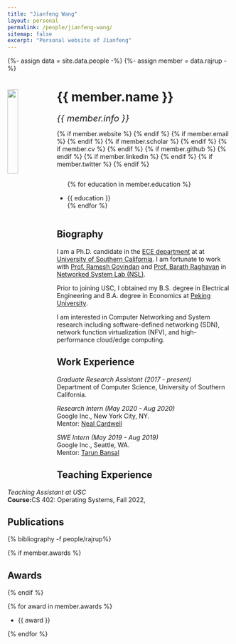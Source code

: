 ```yaml
---
title: "Jianfeng Wang"
layout: personal
permalink: /people/jianfeng-wang/
sitemap: false
excerpt: "Personal website of Jianfeng"
---
```

{%- assign data = site.data.people -%}
{%- assign member = data.rajrup -%}

<div class="row">
  <img src="{{ site.url }}{{ site.baseurl }}/images/teampic/{{ member.photo }}" class="img-responsive" width="22%" style="float: left" />
  <h1>{{ member.name }}</h1>
  <i style="font-size:20px">{{ member.info }}</i><br>

  {% if member.website %}<a href="{{ member.website }}" target="_blank"><i class="fa fa-home fa-3x"></i></a> {% endif %}
  {% if member.email %}<a href="mailto:{{ member.email }}" target="_blank"><i class="fa fa-envelope-square fa-3x"></i></a> {% endif %}
  {% if member.scholar %} <a href="{{ member.scholar }}" target="_blank"><i class="ai ai-google-scholar-square ai-3x"></i></a> {% endif %}
  {% if member.cv %} <a href="{{ site.url }}{{ site.baseurl }}/files/{{ member.cv }}" target="_blank"><i class="ai ai-cv-square ai-3x"></i></a> {% endif %}
  {% if member.github %} <a href="{{ member.github }}" target="_blank"><i class="fa fa-github-square fa-3x"></i></a> {% endif %}
  {% if member.linkedin %} <a href="{{ member.linkedin }}" target="_blank"><i class="fa fa-linkedin-square fa-3x"></i></a> {% endif %}
  {% if member.twitter %} <a href="{{ member.twitter }}" target="_blank"><i class="fa fa-twitter-square fa-3x"></i></a> {% endif %}
  <ul style="overflow: hidden">

  {% for education in member.education %}
	<li> {{ education }} </li>
  {% endfor %}
  </ul>
</div>

## Biography

<p>I am a Ph.D. candidate in the <a href="https://minghsiehee.usc.edu/">ECE department</a> at at <a href="http://www.usc.edu">University of Southern California</a>. I am fortunate to work with <a href="https://govindan.usc.edu/">Prof. Ramesh Govindan</a> and <a href="https://raghavan.usc.edu/">Prof. Barath Raghavan</a> in <a href="http://nsl.cs.usc.edu/">Networked System Lab (NSL)</a>.
<p>Prior to joining USC, I obtained my B.S. degree in Electrical Engineering and B.A. degree in Economics at <a href="http://english.pku.edu.cn/">Peking University</a>.</p>
<p>I am interested in Computer Networking and System research including software-defined networking (SDN), network function virtualization (NFV), and high-performance cloud/edge computing.</p>

## Work Experience

<p>
<em>Graduate Research Assistant (2017 - present)</em><br>
Department of Computer Science, University of Southern California.<br>
</p>

<p>
<em>Research Intern (May 2020 - Aug 2020)</em><br>
Google Inc., New York City, NY.<br>
Mentor: <a href="http://neal.nu/">Neal Cardwell</a><br>
</p>

<p>
<em>SWE Intern (May 2019 - Aug 2019)</em><br>
Google Inc., Seattle, WA.<br>
Mentor: <a href="https://www.linkedin.com/in/tbansal-0998216">Tarun Bansal</a><br>
</p>

## Teaching Experience

<p>
<em>Teaching Assistant at USC</em><br>
<b>Course:</b>CS 402: Operating Systems, Fall 2022</a>,</a>
</p>

## Publications

<div class="publications">

{% bibliography -f people/rajrup%}

</div>

{% if member.awards %}
## Awards
{% endif %}

{% for award in member.awards %}
<ul style="overflow: hidden">
<li> {{ award }} </li>
</ul>
{% endfor %}
